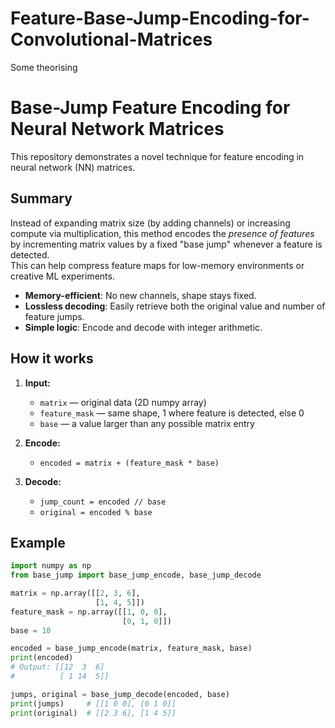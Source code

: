 # Feature-Base-Jump-Encoding-for-Convolutional-Matrices
Some theorising 

# Base-Jump Feature Encoding for Neural Network Matrices

This repository demonstrates a novel technique for feature encoding in neural network (NN) matrices.

## Summary

Instead of expanding matrix size (by adding channels) or increasing compute via multiplication, this method encodes the *presence of features* by incrementing matrix values by a fixed "base jump" whenever a feature is detected.  
This can help compress feature maps for low-memory environments or creative ML experiments.

- **Memory-efficient**: No new channels, shape stays fixed.
- **Lossless decoding**: Easily retrieve both the original value and number of feature jumps.
- **Simple logic**: Encode and decode with integer arithmetic.

## How it works

1. **Input:**  
    - `matrix` — original data (2D numpy array)
    - `feature_mask` — same shape, 1 where feature is detected, else 0
    - `base` — a value larger than any possible matrix entry

2. **Encode:**  
    - `encoded = matrix + (feature_mask * base)`

3. **Decode:**  
    - `jump_count = encoded // base`
    - `original = encoded % base`

## Example

```python
import numpy as np
from base_jump import base_jump_encode, base_jump_decode

matrix = np.array([[2, 3, 6],
                   [1, 4, 5]])
feature_mask = np.array([[1, 0, 0],
                         [0, 1, 0]])
base = 10

encoded = base_jump_encode(matrix, feature_mask, base)
print(encoded)
# Output: [[12  3  6]
#          [ 1 14  5]]

jumps, original = base_jump_decode(encoded, base)
print(jumps)     # [[1 0 0], [0 1 0]]
print(original)  # [[2 3 6], [1 4 5]]
